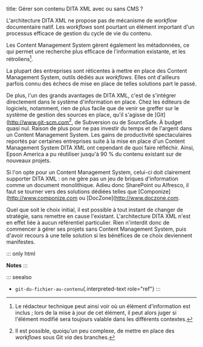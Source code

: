 title: Gérer son contenu DITA XML avec ou sans CMS ?

L\'architecture DITA XML ne propose pas de mécanisme de *workflow*
documentaire natif. Les *workflows* sont pourtant un élément important
d\'un processus efficace de gestion du cycle de vie du contenu.

Les Content Management System gèrent également les métadonnées, ce qui
permet une recherche plus efficace de l\'information existante, et les
rétroliens[^1].

La plupart des entreprises sont réticentes à mettre en place des Content
Management System, outils dédiés aux *workflows*. Elles ont d\'ailleurs
parfois connu des échecs de mise en place de telles solutions part le
passé.

De plus, l\'un des grands avantages de DITA XML, c\'est de s\'intégrer
directement dans le système d\'information en place. Chez les éditeurs
de logiciels, notamment, rien de plus facile que de venir se greffer sur
le système de gestion des sources en place, qu\'il s\'agisse de
\[Git\](<http://www.git-scm.com>[^2], de Subversion ou de SourceSafe. À
budget quasi nul. Raison de plus pour ne pas investir du temps et de
l\'argent dans un Content Management System. Les gains de productivité
spectaculaires reportés par certaines entreprises suite à la mise en
place d\'un Content Management System DITA XML ont cependant de quoi
faire réfléchir. Ainsi, Epson America a pu réutiliser jusqu\'à 90 % du
contenu existant sur de nouveaux projets.

Si l\'on opte pour un Content Management System, celui-ci doit
clairement supporter DITA XML : on ne gère pas un jeu de briques
d\'information comme un document monolithique. Adieu donc SharePoint ou
Alfresco, il faut se tourner vers des solutions dédiées telles que
\[Componize\](<http://www.componize.com> ou
\[DocZone\](<http://www.doczone.com>.

Quel que soit le choix initial, il est possible à tout instant de
changer de stratégie, sans remettre en cause l\'existant.
L\'architecture DITA XML n\'est en effet liée à aucun référentiel
particulier. Rien n\'interdit donc de commencer à gérer ses projets sans
Content Management System, puis d\'avoir recours à une telle solution si
les bénéfices de ce choix deviennent manifestes.

::: only
html

**Notes**
:::

::: seealso
-   `git-du-fichier-au-contenu`{.interpreted-text role="ref"}
:::

[^1]: Le rédacteur technique peut ainsi voir où un élément
    d\'information est inclus ; lors de la mise à jour de cet élément,
    il peut alors juger si l\'élément modifié sera toujours valable dans
    les différents contextes.

[^2]: Il est possible, quoiqu\'un peu complexe, de mettre en place des
    *workflows* sous Git *via* des branches.
